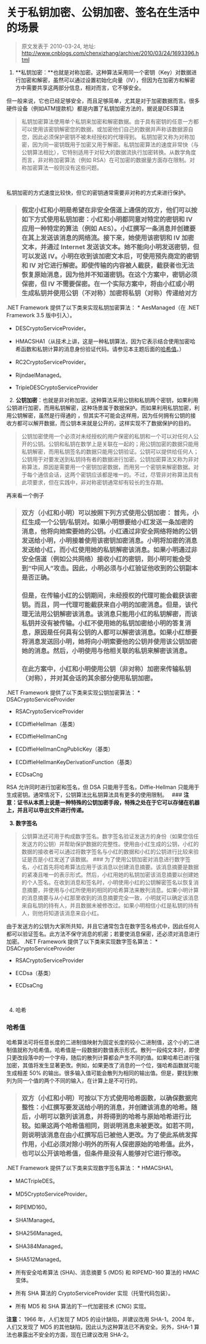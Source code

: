 # 关于私钥加密、公钥加密、签名在生活中的场景 
> 原文发表于 2010-03-24, 地址: http://www.cnblogs.com/chenxizhang/archive/2010/03/24/1693396.html 


1. **私钥加密：**也就是对称加密。这种算法采用同一个密钥（Key）对数据进行加密和解密，虽然可以通过设置初始化向量（IV），但因为在加密方和解密方中需要共享这两部分信息，相对而言，它不够安全。

 但一般来说，它也已经足够安全，而且足够简单，尤其是对于加密数据而言。很多硬件设备（例如ATM提款机）都是内置了私钥加密方法的，据说是DES算法 

 
>  私钥加密算法使用单个私钥来加密和解密数据。由于具有密钥的任意一方都可以使用该密钥解密您的数据，或加密他们自己的数据并声称该数据源自您，因此必须保护密钥不被未经授权的代理得到。 私钥加密又称为对称加密，因为同一密钥既用于加密又用于解密。私钥加密算法的速度非常快（与公钥算法相比），它特别适用于对较大的数据流执行加密转换。从数学角度而言，非对称加密算法（例如 RSA）在可加密的数据量方面存在限制。对称加密算法一般则没有这些问题。
> 
> 
> 
> 

  

 私钥加密的方式速度比较快，但它的密钥通常需要非对称的方式来进行保护。

 
>  ### 假定小红和小明是希望在非安全信道上通信的双方，他们可以按如下方式使用私钥加密：小红和小明都同意对特定的密钥和 IV 应用一种特定的算法（例如 AES）。小红撰写一条消息并创建要在其上发送该消息的网络流。接下来，她使用该密钥和 IV 加密文本，并通过 Internet 发送该文本。她不能向小明发送密钥，但可以发送 IV。小明在收到该加密文本后，可使用预先商定的密钥和 IV 对它进行解密。即使传输的内容被人截获，截获者也无法恢复原始消息，因为他并不知道密钥。在这个方案中，密钥必须保密，但 IV 不需要保密。在一个实际方案中，将由小红或小明生成私钥并使用公钥（不对称）加密将私钥（对称）传递给对方
> 
> 

 .NET Framework 提供了以下类来实现私钥加密算法： * AesManaged（在 .NET Framework 3.5 版中引入）。

* DESCryptoServiceProvider。

* HMACSHA1（从技术上讲，这是一种私钥算法，因为它表示结合使用加密哈希函数和私钥计算的消息身份验证代码。请参见本主题后面的[哈希值](ms-help://ms.msdnqtr.v90.chs/#hash_values)。） 

* RC2CryptoServiceProvider。

* RijndaelManaged。

* TripleDESCryptoServiceProvider

   2. **公钥加密**：也就是非对称加密。这种算法采用公钥和私钥两个密钥，如果利用公钥进行加密，而用私钥解密，这种场景属于数据保护。而如果利用私钥加密，利用公钥解密，虽然是行得通的 ，但其实不可能会这样用，因为任何拥有公钥的接收方都可以解开数据，而公钥本来就是公开的，这样实现不了数据保护的目的。 
>  公钥加密使用一个必须对未经授权的用户保密的私钥和一个可以对任何人公开的公钥。公钥和私钥在数学上是关联在一起的；用公钥加密的数据只能用私钥解密，而用私钥签名的数据只能用公钥验证。公钥可以提供给任何人；公钥用于对要发送到私钥持有者的数据进行加密。公钥加密算法又称为非对称算法，原因是需要用一个密钥加密数据，而用另一个密钥来解密数据。对于每个通信会话，这两个密钥应该都是唯一的。不过，尽管非对称算法具有此项要求，但在实践中，非对称密钥通常却有较长的生存期。
> 
> 

 再来看一个例子 
>   ### 双方（小红和小明）可以按照下列方式使用公钥加密： 首先，小红生成一个公钥/私钥对。如果小明想要给小红发送一条加密的消息，他将向她索要她的公钥。小红通过非安全网络将她的公钥发送给小明，小明接着使用该密钥加密消息。小明将加密的消息发送给小红，而小红使用她的私钥解密该消息。如果小明通过非安全信道（例如公共网络）接收小红的密钥，则小明可能会受到“中间人”攻击。因此，小明必须与小红验证他收到的公钥副本是否正确。
> 
>  ### 但是，在传输小红的公钥期间，未经授权的代理可能会截获该密钥。而且，同一代理可能截获来自小明的加密消息。但是，该代理无法用公钥解密该消息。该消息只能用小红的私钥解密，而该私钥并没有被传输。小红不使用她的私钥加密给小明的答复消息，原因是任何具有公钥的人都可以解密该消息。如果小红想要将消息发送回小明，她将向小明索要他的公钥并使用该公钥加密她的消息。然后，小明使用与他相关联的私钥来解密该消息。
> 
>  ### 在此方案中，小红和小明使用公钥（非对称）加密来传输私钥（对称），并对其会话的其余部分使用私钥加密。
> 
> 
> 
> 

 .NET Framework 提供了以下类来实现公钥加密算法： * DSACryptoServiceProvider 

* RSACryptoServiceProvider 

* ECDiffieHellman（基类）

* ECDiffieHellmanCng 

* ECDiffieHellmanCngPublicKey（基类）

* ECDiffieHellmanKeyDerivationFunction（基类）

* ECDsaCng

 RSA 允许同时进行加密和签名，但 DSA 只能用于签名，Diffie-Hellman 只能用于生成密钥。通常情况下，公钥算法比私钥算法具有更多的使用限制。   ### **注意：证书从本质上说是一种特殊的公钥加密手段，特殊之处在于它可以存储在机器上，并且可以导出文件进行传递。**

   **3. 数字签名** 
>  公钥算法还可用于构成数字签名。数字签名验证发送方的身份（如果您信任发送方的公钥）并帮助保护数据的完整性。使用由小红生成的公钥，小红的数据的接收者可以通过将数字签名与小红的数据和小红的公钥进行比较来验证是否是小红发送了该数据。 ### 为了使用公钥加密对消息进行数字签名，小红首先将哈希算法应用于该消息以创建消息摘要。该消息摘要是数据的紧凑且唯一的表示形式。然后，小红用她的私钥加密该消息摘要以创建她的个人签名。在收到消息和签名时，小明使用小红的公钥解密签名以恢复消息摘要，并使用与小红所使用的相同的哈希算法来散列消息。如果小明计算的消息摘要与从小红那里收到的消息摘要完全一致，小明就可以确定该消息来自私钥的持有人，并且数据未被修改过。如果小明相信小红是私钥的持有人，则他将知道该消息来自小红。
> 
> 
> 
> 

 由于发送方的公钥为大家所共知，并且它通常包含在数字签名格式中，因此任何人都可以验证签名。此方法不保守消息的机密；若要使消息保密，还必须对消息进行加密。 .NET Framework 提供了以下类来实现数字签名算法： * DSACryptoServiceProvider 

* RSACryptoServiceProvider 

* ECDsa（基类）

* ECDsaCng

  

 4. 哈希

 ### 哈希值

 哈希算法可将任意长度的二进制值映射为固定长度的较小二进制值，这个小的二进制值就称为哈希值。哈希值是一段数据的数值表示形式。散列一段纯文本时，即使只更改段落中的一个字母，随后的散列计算都会产生不同的值。如果哈希已进行强加密，其值将发生显著更改。例如，如果更改了消息的一个位，强哈希函数就可能生成相差 50% 的输出。很多输入值可能会散列为相同的输出值。但是，要找到散列为同一个值的两个不同的输入，在计算上是不可行的。 
>  ### 双方（小红和小明）可按以下方式使用哈希函数，以确保数据完整性：小红撰写要发送给小明的消息，并创建该消息的哈希。随后，小明可以散列该消息，并将得到的哈希与原始哈希进行比较。如果这两个哈希值相同，则说明消息未被更改。如若不同，则说明该消息在由小红撰写后已被他人更改。为了使此系统发挥作用，小红必须对除小明外的所有人保密原始的哈希值。此外，也可以公开该哈希值，但条件是没有人能够对它进行修改。
> 
> 

 .NET Framework 提供了以下类来实现数字签名算法： * HMACSHA1。

* MACTripleDES。

* MD5CryptoServiceProvider。

* RIPEMD160。

* SHA1Managed。

* SHA256Managed。

* SHA384Managed。

* SHA512Managed。

* 所有安全哈希算法 (SHA)、消息摘要 5 (MD5) 和 RIPEMD-160 算法的 HMAC 变体。

* 所有 SHA 算法的 CryptoServiceProvider 实现（托管代码包装）。

* 所有 MD5 和 SHA 算法的下一代加密技术 (CNG) 实现。

 **注意：** 1966 年，人们发现了 MD5 的设计缺陷，并建议改用 SHA-1。2004 年，人们又发现了 MD5 的其他缺陷，因此认为这种算法已不再安全。另外，SHA-1 算法也暴露出不安全的方面，现在已建议改用 SHA-2。 





























